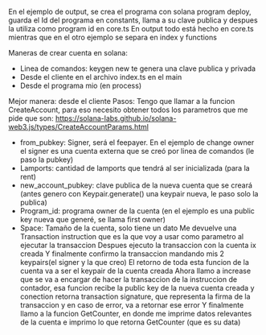 En el ejemplo de output, se crea el programa con solana program deploy, guarda el Id del programa en constants, llama a su clave publica y despues la utiliza como program id en core.ts
En output todo está hecho en core.ts mientras que en el otro ejemplo se separa en index y functions

Maneras de crear cuenta en solana:
 - Linea de comandos: keygen new te genera una clave publica y privada
 - Desde el cliente en el archivo index.ts en el main
 - Desde el programa mio (en process)

 Mejor manera: desde el cliente
 Pasos:
Tengo que llamar a la funcion CreateAccount, para eso necesito obtener todos los parametros que me pide que son: 
https://solana-labs.github.io/solana-web3.js/types/CreateAccountParams.html
 - from_pubkey: Signer, será el feepayer. En el ejemplo de change owner el signer es una cuenta externa que se creó por linea de comandos (le paso la pubkey)
 - Lamports: cantidad de lamports que tendrá al ser inicializada (para la rent)
 - new_account_pubkey: clave publica de la nueva cuenta que se creará (antes genero con Keypair.generate() una keypair nueva, le paso solo la publica)
 - Program_id: programa owner de la cuenta (en el ejemplo es una public key nueva que generé, se llama first owner)
 - Space: Tamaño de la cuenta, solo tiene un dato 
Me devuelve una Transaction instruction que es la que voy a usar como parametro al ejecutar la transaccion
Despues ejecuto la transaccion con la cuenta ix creada
Y finalmente confirmo la transaccion mandando mis 2 keypairs(el signer y la que creo)
El retorno de toda esta funcion de la cuenta va a ser el keypair de la cuenta creada
Ahora llamo a increase que se va a encargar de hacer la transaccion de la instruccion de contador, esa funcion recibe la public key de la nueva cuenta creada y conection
retorna transaction signature, que representa la firma de la transaccion y en caso de error, va a retornar ese error
Y finalmente llamo a la funcion GetCounter, en donde me imprime datos relevantes de la cuenta e imprimo lo que retorna GetCounter (que es su data)